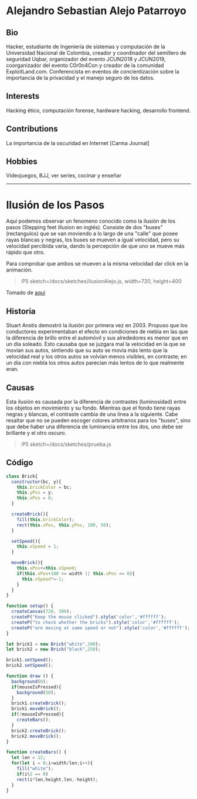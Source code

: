 # Alejandro Sebastian Alejo Patarroyo

## Bio

Hacker, estudiante de Ingeniería de sistemas y computación de la Universidad Nacional de Colombia, creador y coordinador del semillero de seguridad Uqbar, organizador del evento JCUN2018 y JCUN2019, coorganizador del evento C0r0n4Con y creador de la comunidad ExploitLand.com. Conferencista en eventos de concientización sobre la importancia de la privacidad y el manejo seguro de los datos.

## Interests

Hacking ético, computación forense, hardware hacking, desarrollo frontend.

## Contributions

La importancia de la oscuridad en Internet [Carma Journal]

## Hobbies

Videojuegos, BJJ, ver series, cocinar y enseñar

---

# Ilusión de los Pasos

Aquí podemos observar un fenomeno conocido como la ilusión de los pasos (Stepping feet illusion en inglés). Consiste de dos "buses" (rectangulos) que se van moviendo a lo largo de una "calle" que posee rayas blancas y negras, los buses se mueven a igual velocidad, pero su velocidad percibida varia, dando la percepción de que uno se mueve más rápido que otro. 

Para comprobar que ambos se mueven a la misma velocidad dar click en la animación.

> :P5 sketch=/docs/sketches/ilusionAlejo.js, width=720, height=400

Tomado de [aquí](https://p5js.org/es/examples/simulate-stepping-feet-illusion.html)

## Historia

Stuart Anstis demostró la ilusión por primera vez en 2003. Propuso que los conductores experimentaban el efecto en condiciones de niebla en las que la diferencia de brillo entre el automóvil y sus alrededores es menor que en un día soleado. Esto causaba que se juzgara mal la velocidad en la que se movían sus autos, sintiendo que su auto se movía más lento que la velocidad real y los otros autos se volvían menos visibles, en contraste; en un día con niebla los otros autos parecían más lentos de lo que realmente eran.

## Causas 

Esta ilusión es causada por la diferencia de contrastes (luminosidad) entre los objetos en movimiento y su fondo. Mientras que el fondo tiene rayas negras y blancas, el contraste cambia de una linea a la siguiente. Cabe resaltar que no se pueden escoger colores arbitrarios para los "buses", sino que debe haber una diferencia de luminancia entre los dos, uno debe ser brillante y el otro oscuro.

> :P5 sketch=/docs/sketches/prueba.js

## Código

```js
class Brick{
  constructor(bc, y){
    this.brickColor = bc;
    this.yPos = y;
    this.xPos = 0;
  }

  createBrick(){
    fill(this.brickColor);
    rect(this.xPos, this.yPos, 100, 50);
  }

  setSpeed(){
    this.xSpeed = 1;
  }

  moveBrick(){
    this.xPos+=this.xSpeed;
    if(this.xPos+100 >= width || this.xPos <= 0){
      this.xSpeed*=-1;
    }
  }
}

function setup() {
  createCanvas(720, 300);
  createP("Keep the mouse clicked").style('color','#ffffff');
  createP("to check whether the bricks").style('color','#ffffff');
  createP("are moving at same speed or not").style('color','#ffffff');
}

let brick1 = new Brick("white",100);
let brick2 = new Brick("black",250);

brick1.setSpeed();
brick2.setSpeed();

function draw () {
  background(0);
  if(mouseIsPressed){
    background(50);
  }
  brick1.createBrick();
  brick1.moveBrick();
  if(!mouseIsPressed){
    createBars();
  }
  brick2.createBrick();
  brick2.moveBrick();
}

function createBars() {
  let len = 12;
  for(let i = 0;i<width/len;i++){
    fill("white");
    if(i%2 == 0)
    rect(i*len,height,len,-height);
  }
}
```